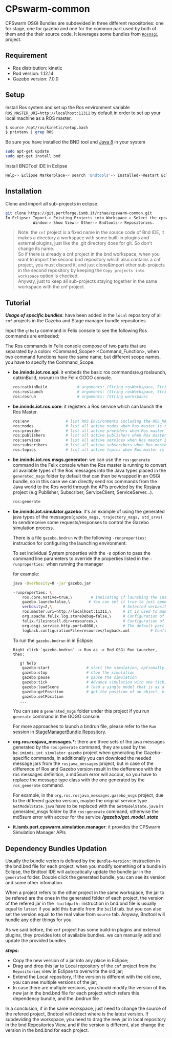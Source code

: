 # CPswarm-common

CPSwarm OSGI Bundles are subdevided in three different repositories: one for stage, one for gazebo and one for the common part used by both of them and the their source code. It leverages some bundles from [`RosOsgi`](https://github.com/ibcn-cloudlet/rososgi) project.

## Requirement
 * Ros distribution: kinetic
 * Rod version:      1.12.14
 * Gazebo version:   7.0.0

## Setup
Install Ros system and set up the Ros environment variable `ROS_MASTER_URI=http://localhost:11311` by default in order to set up your local machine as a ROS master.
``` bash
$ source /opt/ros/kinetic/setup.bash
$ printenv | grep ROS
```
Be sure you have installed the BND tool and [Java 8](http://www.oracle.com/technetwork/java/javase/downloads/jdk8-downloads-2133151.html) in your system
``` bash
sudo apt-get update
sudo apt-get install bnd
```
Install BNDTool IDE in Eclipse
``` bash
Help-> Eclipse Markerplace-> search 'Bndtools'-> Installed->Restart Eclipse.
```
## Installation

Clone and import all sub-projects in eclipse.
``` bash
git clone https://git.pertforge.ismb.it/rzhao/cpswarm-common.git
In Eclipse: Import-> Existing Projects into Workspace-> Select the cpswarm-common-> Copy projects into workspace-> Finish;
            Window-> Show View-> Other-> Bndtools-> Repositories.
```
>Note: the `cnf` project is a fixed name in the source code of Bnd IDE, it makes a directory a workspace with some built-in plugins and external plugins, just like the .git directory does for git. So don't change its name.\
>So if there is already a cnf project in the bnd workspace, when you want to import the second bnd repository which also contains a cnf project, you must discard it, and just clone&import other sub-projects in the second repository by keeping the `Copy projects into workspace` option is checked.\
>Anyway, just to keep all sub-projects staying together in the same workspace with the cnf project.


## Tutorial
***Usage of specific bundles***: have been added in the `local` repository of all `cnf` projects in the Gazebo and Stage manager bundle repositories 

Input the `g!help` command in Felix console to see the following Ros commands are embeded:

The Ros commands in Felix console compose of two parts that are separated by a colon: <Command_Scope>:<Command_Function>, when two command functions have the same name, but different scope names, you have to specify the Command_Scope.
*  **be.iminds.iot.ros.api**: it embeds the basic ros commands(e.g roslaunch, catkinBuild, rosrun) in the Felix GOGO console.
    ``` bash
    ros:catkinBuild             # arguments: (String rosWorkspace, String pkg, String node, String... parameters)
    ros:roslaunch               # arguments: (String rosWorkspace, String pkg, String node, String... parameters)
    ros:rosrun                  # arguments: (String workspace)
    ```
*  **be.iminds.iot.ros.core**: it registers a Ros service which can launch the Ros Master.
    ``` bash
    ros:env                # list ROS Environments including the ROS_MASTER_URI
    ros:nodes              # list all active nodes when Ros master is running
    ros:provider           # list all active providers when Ros master is running
    ros:publishers         # list all active publishers when Ros master is running
    ros:services           # list all active services when Ros master is running
    ros:subscribers        # list all active subscribers when Ros master is running
    ros:topics             # list all active topics when Ros master is running
    ```
*  **be.iminds.iot.ros.msgs.generator**: we can use the `ros:generate` command in the Felix console when the Ros master is running to convert all available types of the Ros messages into the Java types placed in the `generated_msgs` folder by default that can then be wrapped in an OSGi bundle, so in this case we can directly send ros commands from the Java world to the Ros world through the APIs provided by the [Rosjava](http://rosjava.github.io/rosjava_core/latest/) project (e.g Publisher, Subscriber, ServiceClient, ServiceServer...).
    ``` bash
    ros:generate
    ```
*  **be.iminds.iot.simulator.gazebo**: it's an example of using the generated java types of the messages`(gazebo_msgs, trajectory_msgs, std_srvs)` to send/receive some requests/responses to control the Gazebo simulation process.

   There is a file `gazebo.bndrun` with the following `-runproperties:` instruction for configuring the launching environment:

   To set individual System properties with the `-D` option to pass the command line parameters to override the properties listed in the `-runproperties:` when running the manager

   for example:
   ``` bash
   java -Dverbosity=0 -jar gazebo.jar
   ```
    ``` bash
    -runproperties: \
	    ros.core.native=true,\        # Indicating if launching the installed ROS system or the rosjava ROScore implementation of the rosjava_core project
	    gazebo.launch=false,\        # You can set it true to just open the Gazebo simulator without running a simulation to use `loadScene` command, but as a dependency bundle for the simulation manager, it's false
	    verbosity=2,\                               # Selected verbosity level: 0 NO_OUTPUT, 1 ONLY_ERROR, 2 ALL
	    ros.master.uri=http://localhost:11311,\     # It is used to manually indicate the Ros environment variable in case the user doesn't set it during the Ros installation
	    org.apache.felix.log.storeDebug=false,\     # Configuration of org.apache.felix.log bundle to determine whether or not debug messages will be stored in the history
	    felix.fileinstall.dir=resources,\           # Configuration of org.apache.felix.fileinstall bundle
	    org.osgi.service.http.port=8080,\           # The default port used for Felix servlets and resources available via HTTP
	    logback.configurationFile=resources/logback.xml         # Configuration of ch.qos.logback.core bundle
    ```  
    
    To run the `gazebo.bndrun` in in Eclipse:

       Right click `gazebo.bndrun` -> Run as -> Bnd OSGi Run Launcher, then:
    ``` bash
       g! help
        gazebo:start                # start the simulation, optionally pass two arguments(boolean sync, float step) to start: 1. sync: set to true to control simulator ticks; 2. step: time (in seconds) to advance the simulator each tick
        gazebo:stop                 # stop the simulation 
        gazebo:pause                # pause the simulation 
        gazebo:tick                 # Advance simulation with one tick, only applies when started with sync=true
        gazebo:loadScene            # load a single model that is as a scene, the model could be a .sdf or .urdf file, e.g: $ loadScene robot.sdf
        gazebo:getPosition          # get the position of an object, e.g: getPosition object_name
        gazebo:setPosition
       ...
    ```
    
    You can see a `generated_msgs` folder under this project if you run `generate` command in the GOGO console.
    
    For more approaches to launch a bndrun file, please refer to the `Run` session in [StageManagerBundle Repository](https://git.pertforge.ismb.it/rzhao/StageManagerBundle.git).
*  **org.ros.rosjava\_messages.\***: there are three sets of the java messages generated by the `ros:generate` command, they are used by the `be.iminds.iot.simulator.gazebo` project when generating the Gazebo-specific commands, in additionally you can download the needed message jars from the `rosjava_messages` project, but in case of the difference of Ros and Gazebo version result in the defference with the ros messages definition, a md5sum error will accour, so you have to replace the message type class with the one generated by the `ros_generate` command.

    For example, in the `org.ros.rosjava_messages.gazebo_msgs` project, due to the different gazebo version, maybe the original service type `GetModelState.java` have to be replaced with the `GetModelState.java` in generated_msgs folder by the `ros:generate` command, otherwise the md5sum error with accour for the service ***\/gazebo\/get\_model\_state***
*  **it.ismb.pert.cpswarm.simulation.manager**: it provides the CPSwarm Simulation Manager APIs

## Dependency Bundles Updation

Usually the bundle verion is defined by the `Bundle-Version:` instruction in the bnd.bnd file for each project. when you modify something of a bundle in Eclipse, the Bndtool IDE will autocatically update the bundle jar in the `generated` folder. Double click the generated bundle, you can see its version and some other infomation.

When a project refers to the other project in the same workspace, the jar to be refered are the ones in the generated folder of each project, the version of the refered jar in the `-buildpath:` instruction in bnd.bnd file is usually equal to `latest` if you add this bundle from the `build` tab. but you can also set the version equal to the real value from `source` tab. Anyway, Bndtool will hundle any other things for you.

As we said before, the `cnf` project has some build-in plugins and external plugins, they provides lots of available bundles. we can manually add and update the provided bundles

***steps:***
*  Copy the new version of a jar into any place in Eclipse;
*  Drag and drop this jar to Local repository of the `cnf` project from the `Repositories` view in Eclipse to overwrite the old jar;
*  Extend the Local repository, if the version is different with the old one, you can see multiple versions of the jar;
*  In case there are multiple versions, you should modify the version of this new jar in the bnd.bnd file for each project which refers this dependency bundle, and the .bndrun file 

In a conclusion, if in the same workspace, just need to change the source of the refered project, Bndtool will detect where is the latest version. If subdeviding the workspace, you need to drag the new jar in local repository in the bnd Repositories View, and if the version is different, also change the version in the bnd.bnd for each project.

